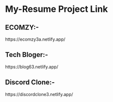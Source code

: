 # My-Resume Project Link
<h2>ECOMZY:- </h2> https://ecomzy3a.netlify.app/
<h2>Tech Bloger:- </h2> https://blog63.netlify.app/
<h2>Discord Clone:- </h2> https://discordclone3.netlify.app/
